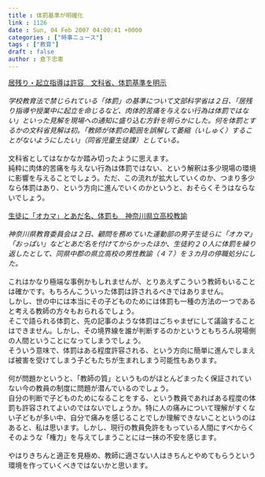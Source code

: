 ```yaml
---
title : 体罰基準が明確化
link : 1126
date : Sun, 04 Feb 2007 04:00:41 +0000
categories : ["時事ニュース"]
tags : ["教育"]
draft : false
author : 倉下忠憲
---
```


<A HREF="http://www.sankei.co.jp/kyouiku/gakko/070203/gkk070203000.htm" TARGET="_blank">居残り・起立指導は許容　文科省、体罰基準を明示 </A><BR><BR><I>学校教育法で禁じられている「体罰」の基準について文部科学省は２日、「居残り指導や授業中に起立を命じるなど、肉体的苦痛を与えない行為は体罰ではない」といった見解を現場への通知に盛り込む方針を明らかにした。何を体罰とするかの文科省見解は初。「教師が体罰の範囲を誤解して萎縮（いしゅく）することがないようにしたい」（同省児童生徒課）としている。</I><BR><BR>文科省としてはなかなか踏み切ったように思えます。<BR>純粋に肉体的苦痛を与えない行為は体罰ではない、という解釈は多少現場の環境に影響を与えることでしょう。ただ、この流れが拡大していくのか、つまり多少なら体罰はあり、という方向に進んでいくのかというと、おそらくそうはならないでしょう。<BR><BR><A HREF="http://www.sankei.co.jp/kyouiku/gakko/070202/gkk070202003.htm" TARGET="_blank">生徒に「オカマ」とあだ名、体罰も　神奈川県立高校教諭</A> <BR><BR><I>神奈川県教育委員会は２日、顧問を務めていた運動部の男子生徒らに「オカマ」「おっぱい」などとあだ名を付けてからかったほか、生徒約２０人に体罰を繰り返したとして、同県中郡の県立高校の男性教諭（４７）を３カ月の停職処分にした。</I><BR><BR>これはかなり極端な事例かもしれませんが、とりあえずこういう教師もいることは確かです。もちろんこういった体罰は許されるべきではありません。<BR>しかし、世の中には本当にその子どものためには体罰も一種の方法の一つであると考える教師の方々もおられるでしょう。<BR>そこで語られる体罰と、先の記事のような体罰はごちゃまぜにして議論することはできません。しかし、その境界線を誰が判断するのかというともちろん現場側の人間ということになってしまうでしょう。<BR>そういう意味で、体罰はある程度許容される、という方向に簡単に進んでしまえば被害を受けてしまう子どもたちが生まれしまう可能性もあります。<BR><BR>何が問題かというと、「教師の質」というものがほとんどまったく保証されていない今の教員の制度に問題が潜んでいるのでしょう。<BR>自分の判断で子どものためになることをする、という教員であればある程度の体罰も許容されてよいのではないでしょうか。特に人の痛みについて理解がすくない子どもが多い中、自分で痛みを感じることでしか理解できないことというのはあると、私は思います。しかし、現行の教員免許をもっている人間にすべからくそのような「権力」を与えてしまうことには一抹の不安を感じます。<BR><BR>やはりきちんと適正を見極め、教師に適さない人はきちんとやめてもらうという環境を作っていくべきではないかと思います。<br><br>
